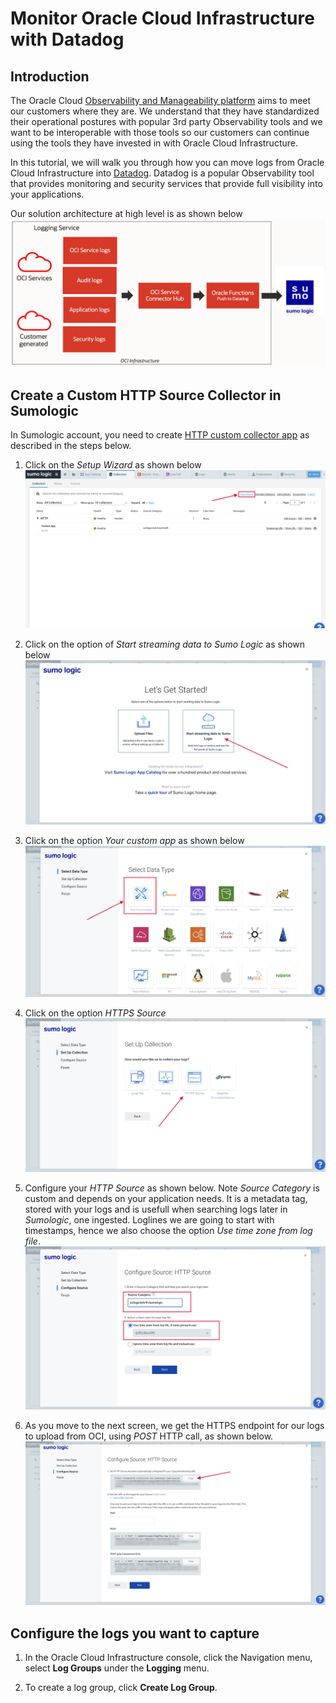 

# Monitor Oracle Cloud Infrastructure with Datadog

## Introduction

The Oracle Cloud  [Observability and Manageability platform](https://blogs.oracle.com/cloud-infrastructure/announcing-the-oracle-cloud-observability-and-management-platform)  aims to meet our customers where they are. We understand that they have standardized their operational postures with popular 3rd party Observability tools and we want to be interoperable with those tools so our customers can continue using the tools they have invested in with Oracle Cloud Infrastructure.

In this tutorial, we will walk you through how you can move logs from Oracle Cloud Infrastructure into  [Datadog](https://www.sumologic.com/). Datadog is a popular Observability tool that provides monitoring and security services that provide full visibility into your applications.

Our solution architecture at high level is as shown below
![enter image description here](https://github.com/mayur-oci/sumologic/blob/main/sl_archi.png?raw=true)

## Create a Custom HTTP Source Collector in Sumologic

In Sumologic account, you need to create [HTTP custom collector app](https://help.sumologic.com/03Send-Data/Sources/02Sources-for-Hosted-Collectors/HTTP-Source) as described in the steps below.

1. Click on the  *Setup Wizard* as shown below
![enter image description here](https://github.com/mayur-oci/sumologic/blob/main/1sl.png?raw=true)

2. Click on the option of *Start streaming data to Sumo Logic* as shown below
![enter image description here](https://github.com/mayur-oci/sumologic/blob/main/2sl.png?raw=true)

3. Click on the option *Your custom app* as shown below
![enter image description here](https://github.com/mayur-oci/sumologic/blob/main/3sl.png?raw=true)

4. Click on the option *HTTPS Source*
![enter image description here](https://github.com/mayur-oci/sumologic/blob/main/4sl.png?raw=true)

5. Configure your *HTTP Source* as shown below. Note *Source Category* is custom and depends on your application needs. It is a metadata tag, stored with your logs and is usefull when searching logs later in *Sumologic*, one ingested. Loglines we  are going to start with timestamps, hence we also choose the option *Use time zone from log file*.
![enter image description here](https://github.com/mayur-oci/sumologic/blob/main/6sl.png?raw=true)

6. As you move to the next screen, we get the HTTPS endpoint for our logs to upload from OCI, using *POST* HTTP call, as shown below. 
![enter image description here](https://github.com/mayur-oci/sumologic/blob/main/8sl.png?raw=true)

## Configure the logs you want to capture

1. In the Oracle Cloud Infrastructure console, click the Navigation menu, select **Log Groups** under the **Logging** menu.

2. To create a log group, click  **Create Log Group**.
